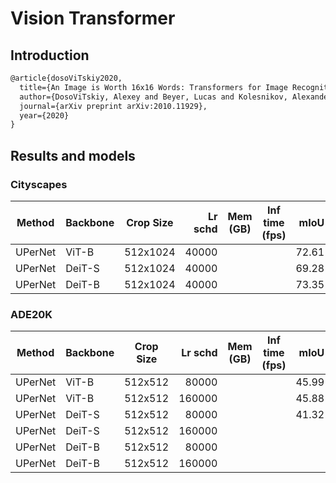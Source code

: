 # Vision Transformer

## Introduction

<!-- [ALGORITHM] -->

```latex
@article{dosoViTskiy2020,
  title={An Image is Worth 16x16 Words: Transformers for Image Recognition at Scale},
  author={DosoViTskiy, Alexey and Beyer, Lucas and Kolesnikov, Alexander and Weissenborn, Dirk and Zhai, Xiaohua and Unterthiner, Thomas and  Dehghani, Mostafa and Minderer, Matthias and Heigold, Georg and Gelly, Sylvain and Uszkoreit, Jakob and Houlsby, Neil},
  journal={arXiv preprint arXiv:2010.11929},
  year={2020}
}
```

## Results and models

### Cityscapes

| Method  | Backbone | Crop Size | Lr schd | Mem (GB) | Inf time (fps) |  mIoU | mIoU(ms+flip) | config                                                                                                                     | download                                                                                                                                                                                                                                                                                                                                               |
| ------- | -------- | --------- | ------: | -------- | -------------- | ----: | ------------: | -------------------------------------------------------------------------------------------------------------------------- | ------------------------------------------------------------------------------------------------------------------------------------------------------------------------------------------------------------------------------------------------------------------------------------------------------------------------------------------------------ |
| UPerNet | ViT-B     | 512x1024  |   40000 |       |           | 72.61 |     | |
| UPerNet | DeiT-S  | 512x1024  |   40000 |       |           | 69.28 |     | |
| UPerNet | DeiT-B  | 512x1024  |   40000 |       |           | 73.35 |    | |

### ADE20K

| Method  | Backbone | Crop Size | Lr schd | Mem (GB) | Inf time (fps) |  mIoU | mIoU(ms+flip) | config                                                                                                                 | download                                                                                                                                                                                                                                                                                                                               |
| ------- | -------- | --------- | ------: | -------- | -------------- | ----: | ------------: | ---------------------------------------------------------------------------------------------------------------------- | -------------------------------------------------------------------------------------------------------------------------------------------------------------------------------------------------------------------------------------------------------------------------------------------------------------------------------------- |
| UPerNet | ViT-B     | 512x512  |   80000 |       |           |45.99  |    | |
| UPerNet | ViT-B     | 512x512  |   160000 |       |           |45.88  |    | |
| UPerNet | DeiT-S  | 512x512  |   80000 |       |           |41.32  |    | |
| UPerNet | DeiT-S  | 512x512  |   160000 |       |           |  |    | |
| UPerNet | DeiT-B  | 512x512  |   80000 |       |           |   |   | |
| UPerNet | DeiT-B  | 512x512  |   160000 |       |           | |   | |
